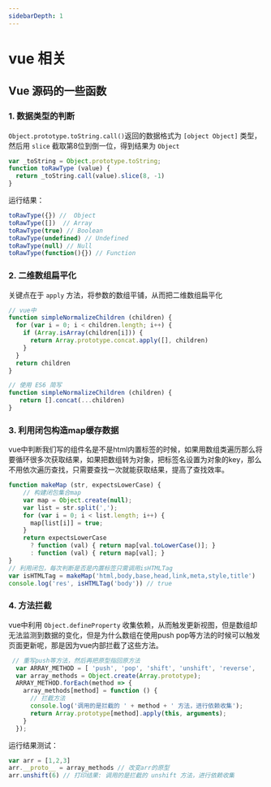 ```yaml
---
sidebarDepth: 1
---
```

# vue 相关
## Vue 源码的一些函数
### 1. 数据类型的判断
`Object.prototype.toString.call()`返回的数据格式为 `[object Object]` 类型，然后用 `slice` 截取第8位到倒一位，得到结果为 `Object`
```js
var _toString = Object.prototype.toString;
function toRawType (value) {
  return _toString.call(value).slice(8, -1)
}
```
运行结果：
```js
toRawType({}) //  Object 
toRawType([])  // Array    
toRawType(true) // Boolean
toRawType(undefined) // Undefined
toRawType(null) // Null
toRawType(function(){}) // Function
```

### 2. 二维数组扁平化
关键点在于 `apply` 方法，将参数的数组平铺，从而把二维数组扁平化
```js
// vue中
function simpleNormalizeChildren (children) {
  for (var i = 0; i < children.length; i++) {
    if (Array.isArray(children[i])) {
      return Array.prototype.concat.apply([], children)
    }
  }
  return children
}

// 使用 ES6 简写
function simpleNormalizeChildren (children) {
   return [].concat(...children)
}
```

### 3. 利用闭包构造map缓存数据
vue中判断我们写的组件名是不是html内置标签的时候，如果用数组类遍历那么将要循环很多次获取结果，如果把数组转为对象，把标签名设置为对象的key，那么不用依次遍历查找，只需要查找一次就能获取结果，提高了查找效率。
```js
function makeMap (str, expectsLowerCase) {
    // 构建闭包集合map
    var map = Object.create(null);
    var list = str.split(',');
    for (var i = 0; i < list.length; i++) {
      map[list[i]] = true;
    }
    return expectsLowerCase
      ? function (val) { return map[val.toLowerCase()]; }
      : function (val) { return map[val]; }
}
// 利用闭包，每次判断是否是内置标签只需调用isHTMLTag
var isHTMLTag = makeMap('html,body,base,head,link,meta,style,title')
console.log('res', isHTMLTag('body')) // true
```

### 4. 方法拦截
vue中利用 `Object.defineProperty` 收集依赖，从而触发更新视图，但是数组却无法监测到数据的变化，但是为什么数组在使用push pop等方法的时候可以触发页面更新呢，那是因为vue内部拦截了这些方法。
```js
 // 重写push等方法，然后再把原型指回原方法
  var ARRAY_METHOD = [ 'push', 'pop', 'shift', 'unshift', 'reverse',  'sort', 'splice' ];
  var array_methods = Object.create(Array.prototype);
  ARRAY_METHOD.forEach(method => {
    array_methods[method] = function () {
      // 拦截方法
      console.log('调用的是拦截的 ' + method + ' 方法，进行依赖收集');
      return Array.prototype[method].apply(this, arguments);
    }
  });
```
运行结果测试：
```js
var arr = [1,2,3]
arr.__proto__ = array_methods // 改变arr的原型
arr.unshift(6) // 打印结果: 调用的是拦截的 unshift 方法，进行依赖收集
```






